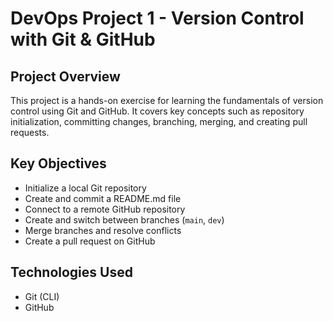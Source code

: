 # DevOps Project 1 - Version Control with Git & GitHub

## Project Overview
This project is a hands-on exercise for learning the fundamentals of version control using Git and GitHub. It covers key concepts such as repository initialization, committing changes, branching, merging, and creating pull requests.

## Key Objectives
- Initialize a local Git repository
- Create and commit a README.md file
- Connect to a remote GitHub repository
- Create and switch between branches (`main`, `dev`)
- Merge branches and resolve conflicts
- Create a pull request on GitHub

## Technologies Used
- Git (CLI)
- GitHub